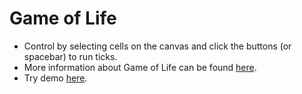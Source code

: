 # Game of Life
* Control by selecting cells on the canvas and click the buttons (or spacebar) to run ticks.
* More information about Game of Life can be found [here](https://en.wikipedia.org/wiki/Conway%27s_Game_of_Life).
* Try demo [here](https://game-of-life-jc.herokuapp.com/).
